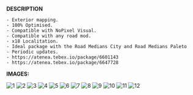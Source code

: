 **DESCRIPTION**
    
    - Exterior mapping.
    - 100% Optimised.
    - Compatible with NoPixel Visual.
    - Compatible with any road mod.
    - x18 Localitation.
    - Ideal package with the Road Medians City and Road Medians Paleto
    - Periodic updates.
    - https://atenea.tebex.io/package/6601143
    - https://atenea.tebex.io/package/6647728
**IMAGES:**

![1](https://i.imgur.com/Ni8b0tI.png)
![2](https://i.imgur.com/jeoj0tL.png)
![3](https://i.imgur.com/kpgmL96.png)
![4](https://i.imgur.com/7JM2cCu.png)
![5](https://i.imgur.com/WTzS4o0.png)
![6](https://i.imgur.com/VvZd3zf.png)
![7](https://i.imgur.com/wHMVlsx.png)
![8](https://i.imgur.com/5tYkH1b.png)
![9](https://i.imgur.com/eCv1voF.png)
![10](https://i.imgur.com/CUK59Ov.png)
![11](https://i.imgur.com/YkuEV7u.png)
![12](https://i.imgur.com/7xe1HO5.png)
